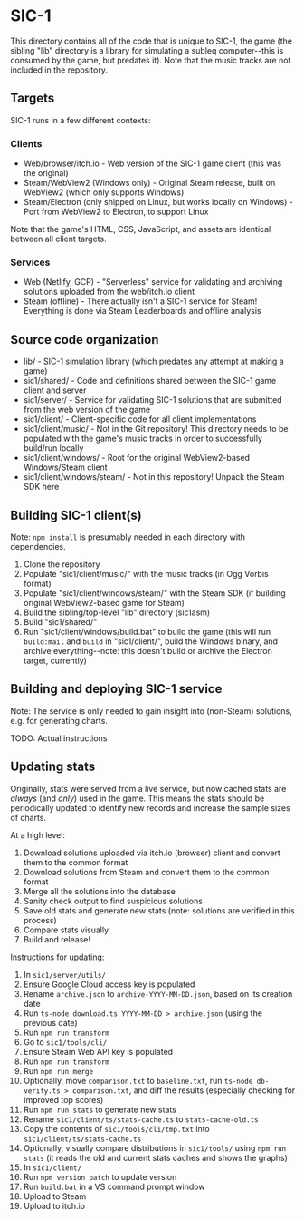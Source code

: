 # SIC-1
This directory contains all of the code that is unique to SIC-1, the game (the sibling "lib" directory is a library for simulating a subleq computer--this is consumed by the game, but predates it). Note that the music tracks are not included in the repository.

## Targets
SIC-1 runs in a few different contexts:

### Clients
* Web/browser/itch.io - Web version of the SIC-1 game client (this was the original)
* Steam/WebView2 (Windows only) - Original Steam release, built on WebView2 (which only supports Windows)
* Steam/Electron (only shipped on Linux, but works locally on Windows) - Port from WebView2 to Electron, to support Linux

Note that the game's HTML, CSS, JavaScript, and assets are identical between all client targets.

### Services
* Web (Netlify, GCP) - "Serverless" service for validating and archiving solutions uploaded from the web/itch.io client
* Steam (offline) - There actually isn't a SIC-1 service for Steam! Everything is done via Steam Leaderboards and offline analysis

## Source code organization
* lib/ - SIC-1 simulation library (which predates any attempt at making a game)
* sic1/shared/ - Code and definitions shared between the SIC-1 game client and server
* sic1/server/ - Service for validating SIC-1 solutions that are submitted from the web version of the game
* sic1/client/ - Client-specific code for all client implementations
* sic1/client/music/ - Not in the Git repository! This directory needs to be populated with the game's music tracks in order to successfully build/run locally
* sic1/client/windows/ - Root for the original WebView2-based Windows/Steam client
* sic1/client/windows/steam/ - Not in this repository! Unpack the Steam SDK here

## Building SIC-1 client(s)
Note: `npm install` is presumably needed in each directory with dependencies.

1. Clone the repository
1. Populate "sic1/client/music/" with the music tracks (in Ogg Vorbis format)
1. Populate "sic1/client/windows/steam/" with the Steam SDK (if building original WebView2-based game for Steam)
1. Build the sibling/top-level "lib" directory (sic1asm)
1. Build "sic1/shared/"
1. Run "sic1/client/windows/build.bat" to build the game (this will run `build:mail` and `build` in "sic1/client/", build the Windows binary, and archive everything--note: this doesn't build or archive the Electron target, currently)

## Building and deploying SIC-1 service
Note: The service is only needed to gain insight into (non-Steam) solutions, e.g. for generating charts.

TODO: Actual instructions

## Updating stats
Originally, stats were served from a live service, but now cached stats are *always* (and *only*) used in the game. This means the stats should be periodically updated to identify new records and increase the sample sizes of charts.

At a high level:

1. Download solutions uploaded via itch.io (browser) client and convert them to the common format
1. Download solutions from Steam and convert them to the common format
1. Merge all the solutions into the database
1. Sanity check output to find suspicious solutions
1. Save old stats and generate new stats (note: solutions are verified in this process)
1. Compare stats visually
1. Build and release!

Instructions for updating:

1. In `sic1/server/utils/`
1. Ensure Google Cloud access key is populated
1. Rename `archive.json` to `archive-YYYY-MM-DD.json`, based on its creation date
1. Run `ts-node download.ts YYYY-MM-DD > archive.json` (using the previous date)
1. Run `npm run transform`
1. Go to `sic1/tools/cli/`
1. Ensure Steam Web API key is populated
1. Run `npm run transform`
1. Run `npm run merge`
1. Optionally, move `comparison.txt` to `baseline.txt`, run `ts-node db-verify.ts > comparison.txt`, and diff the results (especially checking for improved top scores)
1. Run `npm run stats` to generate new stats
1. Rename `sic1/client/ts/stats-cache.ts` to `stats-cache-old.ts`
1. Copy the contents of `sic1/tools/cli/tmp.txt` into `sic1/client/ts/stats-cache.ts`
1. Optionally, visually compare distributions in `sic1/tools/` using `npm run stats` (it reads the old and current stats caches and shows the graphs)
1. In `sic1/client/`
1. Run `npm version patch` to update version
1. Run `build.bat` in a VS command prompt window
1. Upload to Steam
1. Upload to itch.io
